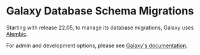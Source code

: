 # Galaxy Database Schema Migrations

Starting with release 22.05, to manage its database migrations, Galaxy uses [Alembic](https://alembic.sqlalchemy.org). 

For admin and development options, please see [Galaxy's documentation](https://docs.galaxyproject.org/en/master/admin/db_migration.html).

